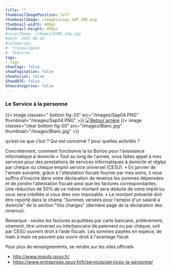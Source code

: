 ```yaml
---
title: ""
thumbnailImagePosition: left
thumbnailImage: /images/Logo_SAP_300.png
thumbnail-width: 400px
thumbnail-height: 400px
#coverImage: /images/AVBG_Img.jpg
#date: 2021-08-16
#categories:
#- tranquilpeak
#- features
tags:
- tags
showTags: false
showPagination: false
showSocial: false
ShowdATE: false
Showcategories: false
---
```


### Le Service à la personne
<!--more-->

{{< image classes=" bottom  fig-33" src="/images/Sap04.PNG" thumbnail="/images/Sap04.PNG"  >}}
[![Retour arrière](/images/logo-retour-arriere_50.png)](../)
{{< image classes="clear bottom fig-50" src="/images/Blanc.jpg" thumbnail="/images/Blanc.jpg"  >}}

qu’est-ce que c’est ? Qui est concerné ? pour quelles activités ?


Concrètement, comment fonctionne la loi Borloo pour l'assistance informatique à domicile
• Tout au long de l'année, vous faites appel à mes services pour des prestations de services informatiques à domicile et réglez par chèque ou chèque emploi service universel (CESU).
• En janvier de l'année suivante, grâce à l'attestation fiscale fournie par mes soins, il vous suffira d'inscrire dans votre déclaration de revenus les sommes dépensées et de joindre l'attestation fiscale ainsi que les factures correspondantes. Une réduction de 50% de ce même montant sera déduite de votre impôt ou vous sera créditée si vous êtes non imposable.
• Le montant présenté doit être reporté dans le champ "Sommes versées pour l'emploi d'un salarié à domicile" de la section "Vos charges" (dernière page de la déclaration des revenus).

Remarque : seules les factures acquittées par carte bancaire, prélèvement, virement, titre universel ou interbancaire de paiement ou par chèque, soit par CESU ouvrent droit à l’aide fiscale.
Les sommes payées en espèce, de main à main ne peuvent pas ouvrir droit à l'avantage fiscal.

Pour plus de renseignements, se rendre sur les sites officiels

* http://www.impots.gouv.fr/
* https://www.entreprises.gouv.fr/fr/services/services-la-personne/